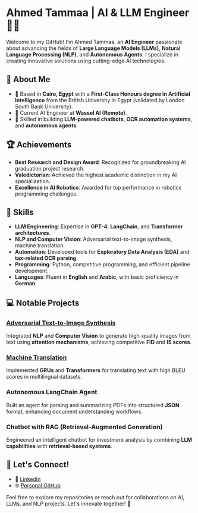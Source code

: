 # Ahmed Tammaa | AI & LLM Engineer 👨‍💻

Welcome to my GitHub! I'm Ahmed Tammaa, an **AI Engineer** passionate about advancing the fields of **Large Language Models (LLMs)**, **Natural Language Processing (NLP)**, and **Autonomous Agents**. I specialize in creating innovative solutions using cutting-edge AI technologies. 

## 🌟 About Me

- 📍 Based in **Cairo, Egypt** with a **First-Class Honours degree in Artificial Intelligence** from the British University in Egypt (validated by London South Bank University).
- 💼 Current AI Engineer at **Wassel AI (Remote)**.
- 🚀 Skilled in building **LLM-powered chatbots**, **OCR automation systems**, and **autonomous agents**.

## 🏆 Achievements

- **Best Research and Design Award**: Recognized for groundbreaking AI graduation project research.
- **Valedictorian**: Achieved the highest academic distinction in my AI specialization.
- **Excellence in AI Robotics**: Awarded for top performance in robotics programming challenges.

## 🔧 Skills

- **LLM Engineering**: Expertise in **GPT-4**, **LangChain**, and **Transformer architectures**.
- **NLP and Computer Vision**: Adversarial text-to-image synthesis, machine translation.
- **Automation**: Developed tools for **Exploratory Data Analysis (EDA)** and **tax-related OCR parsing**.
- **Programming**: Python, competitive programming, and efficient pipeline development.
- **Languages**: Fluent in **English** and **Arabic**, with basic proficiency in **German**.

## 💻 Notable Projects

### [Adversarial Text-to-Image Synthesis](https://github.com/AhmedTammaa/text-to-image-GAN)
Integrated **NLP** and **Computer Vision** to generate high-quality images from text using **attention mechanisms**, achieving competitive **FID** and **IS scores**.

### [Machine Translation](https://github.com/AhmedTammaa/Language-Translator-Europal-v7)
Implemented **GRUs** and **Transformers** for translating text with high BLEU scores in multilingual datasets.

### Autonomous LangChain Agent
Built an agent for parsing and summarizing PDFs into structured **JSON** format, enhancing document understanding workflows.

### Chatbot with RAG (Retrieval-Augmented Generation)
Engineered an intelligent chatbot for investment analysis by combining **LLM capabilities** with **retrieval-based systems**.

## 🔗 Let's Connect!

- 💼 [LinkedIn](https://www.linkedin.com/in/ahmedtammaa101/)
- 🌐 [Personal GitHub](https://github.com/AhmedTammaa)

Feel free to explore my repositories or reach out for collaborations on AI, LLMs, and NLP projects. Let's innovate together! 🚀
